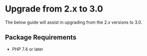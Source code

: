 # Upgrade from 2.x to 3.0

The below guide will assist in upgrading from the 2.x versions to 3.0.

## Package Requirements

- PHP 7.4 or later
